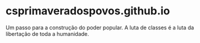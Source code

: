 # csprimaveradospovos.github.io
Um passo para a construção do poder popular. 
A luta de classes é a luta da libertação de toda a humanidade.
